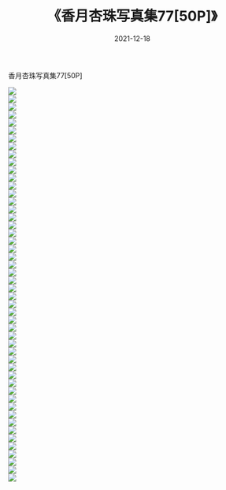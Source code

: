 ﻿---
layout: post
title:  《香月杏珠写真集77[50P]》
date:   2021-12-18
img: http://img.660000.xyz/Sharelink/性感/2021/香月杏珠写真集77[50P]/000.jpg
categories: [美女, 清纯, 唯美]
---

香月杏珠写真集77[50P]

  ![](http://img.660000.xyz/Sharelink/性感/2021/香月杏珠写真集77[50P]/001.jpg) <br> ![](http://img.660000.xyz/Sharelink/性感/2021/香月杏珠写真集77[50P]/002.jpg) <br> ![](http://img.660000.xyz/Sharelink/性感/2021/香月杏珠写真集77[50P]/003.jpg) <br> ![](http://img.660000.xyz/Sharelink/性感/2021/香月杏珠写真集77[50P]/004.jpg) <br> ![](http://img.660000.xyz/Sharelink/性感/2021/香月杏珠写真集77[50P]/005.jpg) <br> ![](http://img.660000.xyz/Sharelink/性感/2021/香月杏珠写真集77[50P]/006.jpg) <br> ![](http://img.660000.xyz/Sharelink/性感/2021/香月杏珠写真集77[50P]/007.jpg) <br> ![](http://img.660000.xyz/Sharelink/性感/2021/香月杏珠写真集77[50P]/008.jpg) <br> ![](http://img.660000.xyz/Sharelink/性感/2021/香月杏珠写真集77[50P]/009.jpg) <br> ![](http://img.660000.xyz/Sharelink/性感/2021/香月杏珠写真集77[50P]/010.jpg) <br> ![](http://img.660000.xyz/Sharelink/性感/2021/香月杏珠写真集77[50P]/011.jpg) <br> ![](http://img.660000.xyz/Sharelink/性感/2021/香月杏珠写真集77[50P]/012.jpg) <br> ![](http://img.660000.xyz/Sharelink/性感/2021/香月杏珠写真集77[50P]/013.jpg) <br> ![](http://img.660000.xyz/Sharelink/性感/2021/香月杏珠写真集77[50P]/014.jpg) <br> ![](http://img.660000.xyz/Sharelink/性感/2021/香月杏珠写真集77[50P]/015.jpg) <br> ![](http://img.660000.xyz/Sharelink/性感/2021/香月杏珠写真集77[50P]/016.jpg) <br> ![](http://img.660000.xyz/Sharelink/性感/2021/香月杏珠写真集77[50P]/017.jpg) <br> ![](http://img.660000.xyz/Sharelink/性感/2021/香月杏珠写真集77[50P]/018.jpg) <br> ![](http://img.660000.xyz/Sharelink/性感/2021/香月杏珠写真集77[50P]/019.jpg) <br> ![](http://img.660000.xyz/Sharelink/性感/2021/香月杏珠写真集77[50P]/020.jpg) <br> ![](http://img.660000.xyz/Sharelink/性感/2021/香月杏珠写真集77[50P]/021.jpg) <br> ![](http://img.660000.xyz/Sharelink/性感/2021/香月杏珠写真集77[50P]/022.jpg) <br> ![](http://img.660000.xyz/Sharelink/性感/2021/香月杏珠写真集77[50P]/023.jpg) <br> ![](http://img.660000.xyz/Sharelink/性感/2021/香月杏珠写真集77[50P]/024.jpg) <br> ![](http://img.660000.xyz/Sharelink/性感/2021/香月杏珠写真集77[50P]/025.jpg) <br> ![](http://img.660000.xyz/Sharelink/性感/2021/香月杏珠写真集77[50P]/026.jpg) <br> ![](http://img.660000.xyz/Sharelink/性感/2021/香月杏珠写真集77[50P]/027.jpg) <br> ![](http://img.660000.xyz/Sharelink/性感/2021/香月杏珠写真集77[50P]/028.jpg) <br> ![](http://img.660000.xyz/Sharelink/性感/2021/香月杏珠写真集77[50P]/029.jpg) <br> ![](http://img.660000.xyz/Sharelink/性感/2021/香月杏珠写真集77[50P]/030.jpg) <br> ![](http://img.660000.xyz/Sharelink/性感/2021/香月杏珠写真集77[50P]/031.jpg) <br> ![](http://img.660000.xyz/Sharelink/性感/2021/香月杏珠写真集77[50P]/032.jpg) <br> ![](http://img.660000.xyz/Sharelink/性感/2021/香月杏珠写真集77[50P]/033.jpg) <br> ![](http://img.660000.xyz/Sharelink/性感/2021/香月杏珠写真集77[50P]/034.jpg) <br> ![](http://img.660000.xyz/Sharelink/性感/2021/香月杏珠写真集77[50P]/035.jpg) <br> ![](http://img.660000.xyz/Sharelink/性感/2021/香月杏珠写真集77[50P]/036.jpg) <br> ![](http://img.660000.xyz/Sharelink/性感/2021/香月杏珠写真集77[50P]/037.jpg) <br> ![](http://img.660000.xyz/Sharelink/性感/2021/香月杏珠写真集77[50P]/038.jpg) <br> ![](http://img.660000.xyz/Sharelink/性感/2021/香月杏珠写真集77[50P]/039.jpg) <br> ![](http://img.660000.xyz/Sharelink/性感/2021/香月杏珠写真集77[50P]/040.jpg) <br> ![](http://img.660000.xyz/Sharelink/性感/2021/香月杏珠写真集77[50P]/041.jpg) <br> ![](http://img.660000.xyz/Sharelink/性感/2021/香月杏珠写真集77[50P]/042.jpg) <br> ![](http://img.660000.xyz/Sharelink/性感/2021/香月杏珠写真集77[50P]/043.jpg) <br> ![](http://img.660000.xyz/Sharelink/性感/2021/香月杏珠写真集77[50P]/044.jpg) <br> ![](http://img.660000.xyz/Sharelink/性感/2021/香月杏珠写真集77[50P]/045.jpg) <br> ![](http://img.660000.xyz/Sharelink/性感/2021/香月杏珠写真集77[50P]/046.jpg) <br> ![](http://img.660000.xyz/Sharelink/性感/2021/香月杏珠写真集77[50P]/047.jpg) <br> ![](http://img.660000.xyz/Sharelink/性感/2021/香月杏珠写真集77[50P]/048.jpg) <br> ![](http://img.660000.xyz/Sharelink/性感/2021/香月杏珠写真集77[50P]/049.jpg) <br> ![](http://img.660000.xyz/Sharelink/性感/2021/香月杏珠写真集77[50P]/050.jpg) <br>